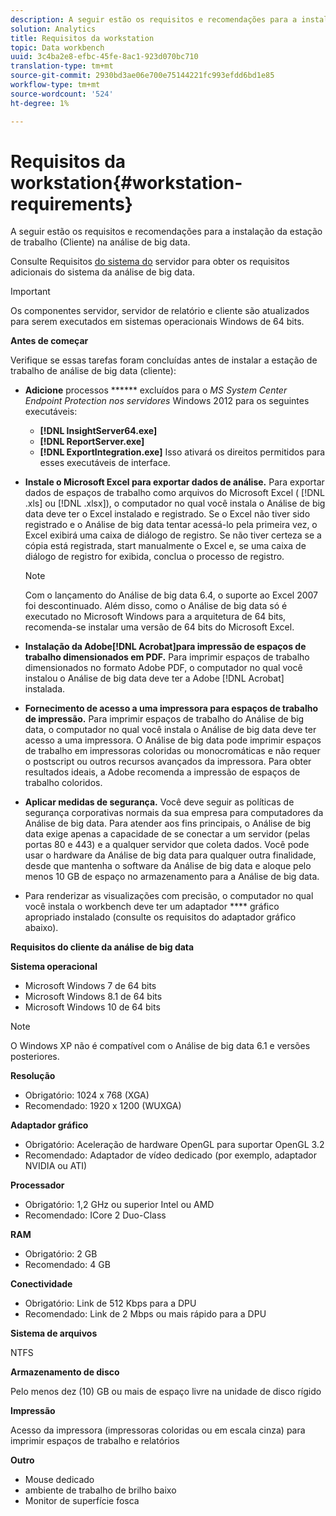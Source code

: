 ```yaml
---
description: A seguir estão os requisitos e recomendações para a instalação da estação de trabalho (Cliente) na análise de big data.
solution: Analytics
title: Requisitos da workstation
topic: Data workbench
uuid: 3c4ba2e8-efbc-45fe-8ac1-923d070bc710
translation-type: tm+mt
source-git-commit: 2930bd3ae06e700e75144221fc993efdd6bd1e85
workflow-type: tm+mt
source-wordcount: '524'
ht-degree: 1%

---
```



# Requisitos da workstation{#workstation-requirements}

A seguir estão os requisitos e recomendações para a instalação da estação de trabalho (Cliente) na análise de big data.

Consulte Requisitos [do sistema do](https://docs.adobe.com/help/en/data-workbench/using/server-admin-install/c-msr-server.html) servidor para obter os requisitos adicionais do sistema da análise de big data.

>[!IMPORTANT]
>
>Os componentes servidor, servidor de relatório e cliente são atualizados para serem executados em sistemas operacionais Windows de 64 bits.

**Antes de começar**

Verifique se essas tarefas foram concluídas antes de instalar a estação de trabalho de análise de big data (cliente):

* **Adicione** processos ****** excluídos para o *MS System Center Endpoint Protection nos servidores* Windows 2012 para os seguintes executáveis:

   * **[!DNL InsightServer64.exe]**
   * **[!DNL ReportServer.exe]**
   * **[!DNL ExportIntegration.exe]**
   Isso ativará os direitos permitidos para esses executáveis de interface.

* **Instale o Microsoft Excel para exportar dados de análise.** Para exportar dados de espaços de trabalho como arquivos do Microsoft Excel ( [!DNL .xls] ou [!DNL .xlsx]), o computador no qual você instala o Análise de big data deve ter o Excel instalado e registrado. Se o Excel não tiver sido registrado e o Análise de big data tentar acessá-lo pela primeira vez, o Excel exibirá uma caixa de diálogo de registro. Se não tiver certeza se a cópia está registrada, start manualmente o Excel e, se uma caixa de diálogo de registro for exibida, conclua o processo de registro.

   >[!NOTE]
   >
   >Com o lançamento do Análise de big data 6.4, o suporte ao Excel 2007 foi descontinuado. Além disso, como o Análise de big data só é executado no Microsoft Windows para a arquitetura de 64 bits, recomenda-se instalar uma versão de 64 bits do Microsoft Excel.

* **Instalação da Adobe[!DNL Acrobat]para impressão de espaços de trabalho dimensionados em PDF.** Para imprimir espaços de trabalho dimensionados no formato Adobe PDF, o computador no qual você instalou o Análise de big data deve ter a Adobe [!DNL Acrobat] instalada.

* **Fornecimento de acesso a uma impressora para espaços de trabalho de impressão.** Para imprimir espaços de trabalho do Análise de big data, o computador no qual você instala o Análise de big data deve ter acesso a uma impressora. O Análise de big data pode imprimir espaços de trabalho em impressoras coloridas ou monocromáticas e não requer o postscript ou outros recursos avançados da impressora. Para obter resultados ideais, a Adobe recomenda a impressão de espaços de trabalho coloridos.
* **Aplicar medidas de segurança.** Você deve seguir as políticas de segurança corporativas normais da sua empresa para computadores da Análise de big data. Para atender aos fins principais, o Análise de big data exige apenas a capacidade de se conectar a um servidor (pelas portas 80 e 443) e a qualquer servidor que coleta dados. Você pode usar o hardware da Análise de big data para qualquer outra finalidade, desde que mantenha o software da Análise de big data e aloque pelo menos 10 GB de espaço no armazenamento para a Análise de big data.
* Para renderizar as visualizações com precisão, o computador no qual você instala o workbench deve ter um adaptador **** gráfico apropriado instalado (consulte os requisitos do adaptador gráfico abaixo).

**Requisitos do cliente da análise de big data**

**Sistema operacional**

* Microsoft Windows 7 de 64 bits
* Microsoft Windows 8.1 de 64 bits
* Microsoft Windows 10 de 64 bits

>[!NOTE]
>
>O Windows XP não é compatível com o Análise de big data 6.1 e versões posteriores.

**Resolução**

* Obrigatório: 1024 x 768 (XGA)
* Recomendado: 1920 x 1200 (WUXGA)

**Adaptador gráfico**

* Obrigatório: Aceleração de hardware OpenGL para suportar OpenGL 3.2
* Recomendado: Adaptador de vídeo dedicado (por exemplo, adaptador NVIDIA ou ATI)

**Processador**

* Obrigatório: 1,2 GHz ou superior Intel ou AMD
* Recomendado: ICore 2 Duo-Class

**RAM**

* Obrigatório: 2 GB
* Recomendado: 4 GB

**Conectividade**

* Obrigatório: Link de 512 Kbps para a DPU
* Recomendado: Link de 2 Mbps ou mais rápido para a DPU

**Sistema de arquivos**

NTFS

**Armazenamento de disco**

Pelo menos dez (10) GB ou mais de espaço livre na unidade de disco rígido

**Impressão**

Acesso da impressora (impressoras coloridas ou em escala cinza) para imprimir espaços de trabalho e relatórios

**Outro**

* Mouse dedicado
* ambiente de trabalho de brilho baixo
* Monitor de superfície fosca

